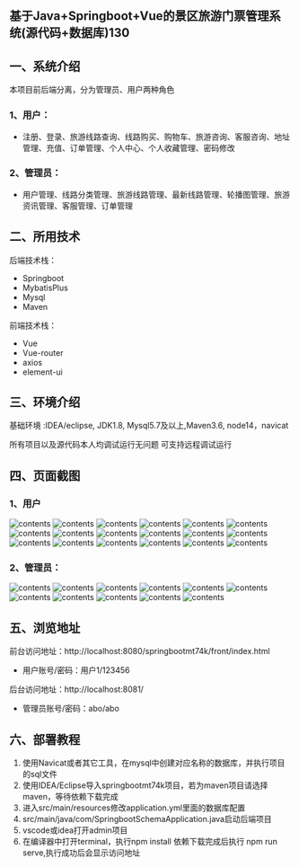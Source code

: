 ## 基于Java+Springboot+Vue的景区旅游门票管理系统(源代码+数据库)130

## 一、系统介绍
本项目前后端分离，分为管理员、用户两种角色

### 1、用户：
- 注册、登录、旅游线路查询、线路购买、购物车、旅游咨询、客服咨询、地址管理、充值、订单管理、个人中心、个人收藏管理、密码修改
### 2、管理员：
- 用户管理、线路分类管理、旅游线路管理、最新线路管理、轮播图管理、旅游资讯管理、客服管理、订单管理

## 二、所用技术

后端技术栈：

- Springboot
- MybatisPlus
- Mysql
- Maven

前端技术栈：

- Vue 
- Vue-router 
- axios 
- element-ui

## 三、环境介绍

基础环境 :IDEA/eclipse, JDK1.8, Mysql5.7及以上,Maven3.6, node14，navicat

所有项目以及源代码本人均调试运行无问题 可支持远程调试运行

## 四、页面截图
### 1、用户
![contents](./picture/picture1.png)
![contents](./picture/picture2.png)
![contents](./picture/picture3.png)
![contents](./picture/picture4.png)
![contents](./picture/picture5.png)
![contents](./picture/picture6.png)
![contents](./picture/picture7.png)
![contents](./picture/picture8.png)
![contents](./picture/picture9.png)
![contents](./picture/picture10.png)
![contents](./picture/picture11.png)
![contents](./picture/picture12.png)
![contents](./picture/picture13.png)
![contents](./picture/picture14.png)
![contents](./picture/picture15.png)
![contents](./picture/picture16.png)
![contents](./picture/picture17.png)
![contents](./picture/picture18.png)

### 2、管理员：
![contents](./picture/picture19.png)
![contents](./picture/picture20.png)
![contents](./picture/picture21.png)
![contents](./picture/picture22.png)
![contents](./picture/picture23.png)
![contents](./picture/picture24.png)
![contents](./picture/picture25.png)
![contents](./picture/picture26.png)
![contents](./picture/picture27.png)
![contents](./picture/picture28.png)
![contents](./picture/picture29.png)

## 五、浏览地址

前台访问地址：http://localhost:8080/springbootmt74k/front/index.html
- 用户账号/密码：用户1/123456

后台访问地址：http://localhost:8081/
- 管理员账号/密码：abo/abo

## 六、部署教程
1. 使用Navicat或者其它工具，在mysql中创建对应名称的数据库，并执行项目的sql文件
2. 使用IDEA/Eclipse导入springbootmt74k项目，若为maven项目请选择maven，等待依赖下载完成
3. 进入src/main/resources修改application.yml里面的数据库配置
4. src/main/java/com/SpringbootSchemaApplication.java启动后端项目
5. vscode或idea打开admin项目
6. 在编译器中打开terminal，执行npm install 依赖下载完成后执行 npm run serve,执行成功后会显示访问地址

